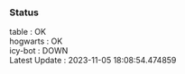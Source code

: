 ### Status


table : OK  
hogwarts : OK  
icy-bot : DOWN  
Latest Update : 2023-11-05 18:08:54.474859
